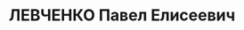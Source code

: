 ---
title: ЛЕВЧЕНКО Павел Елисеевич
description: '1895 р., с. Межеріч Лебединського р-ну Харківської обл., українець,
  з селян, чл. ВКП(б), освіта початкова, директор Лошкарівської МТС Сталіндорфського
  р-ну.

  15.01.1938 р.звинувачений у належності до к/рев. організації, ув''язнений до ВТТ
  на 10 р.

  Реабілітований 06.04.1957 р.'
---
